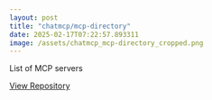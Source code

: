 ```yaml
---
layout: post
title: "chatmcp/mcp-directory"
date: 2025-02-17T07:22:57.893311
image: /assets/chatmcp_mcp-directory_cropped.png
---
```


List of MCP servers

[View Repository](https://github.com/chatmcp/mcp-directory)

